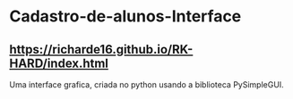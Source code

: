 # Cadastro-de-alunos-Interface
## https://richarde16.github.io/RK-HARD/index.html
Uma interface grafica, criada no python usando a biblioteca PySimpleGUI.
